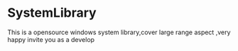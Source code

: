 # SystemLibrary
This is a opensource windows system library,cover large range aspect ,very happy invite you as a develop
